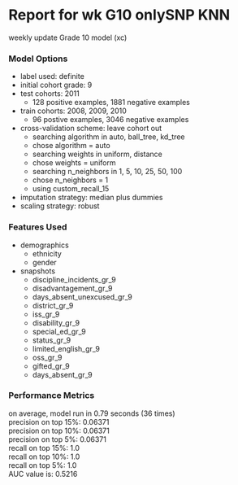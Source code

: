 # Report for wk G10 onlySNP KNN
weekly update Grade 10 model (xc)

### Model Options
* label used: definite
* initial cohort grade: 9
* test cohorts: 2011
	 * 128 positive examples, 1881 negative examples
* train cohorts: 2008, 2009, 2010
	 * 96 postive examples, 3046 negative examples
* cross-validation scheme: leave cohort out
	 * searching algorithm in auto, ball_tree, kd_tree
	 * chose algorithm = auto
	 * searching weights in uniform, distance
	 * chose weights = uniform
	 * searching n_neighbors in 1, 5, 10, 25, 50, 100
	 * chose n_neighbors = 1
	 * using custom_recall_15
* imputation strategy: median plus dummies
* scaling strategy: robust

### Features Used
* demographics
	 * ethnicity
	 * gender
* snapshots
	 * discipline_incidents_gr_9
	 * disadvantagement_gr_9
	 * days_absent_unexcused_gr_9
	 * district_gr_9
	 * iss_gr_9
	 * disability_gr_9
	 * special_ed_gr_9
	 * status_gr_9
	 * limited_english_gr_9
	 * oss_gr_9
	 * gifted_gr_9
	 * days_absent_gr_9

### Performance Metrics
on average, model run in 0.79 seconds (36 times) <br/>precision on top 15%: 0.06371 <br/>precision on top 10%: 0.06371 <br/>precision on top 5%: 0.06371 <br/>recall on top 15%: 1.0 <br/>recall on top 10%: 1.0 <br/>recall on top 5%: 1.0 <br/>AUC value is: 0.5216 <br/>